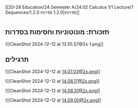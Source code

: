 [[20-29 Education/24 Semester A/24.02 Calculus 1/1 Lecture/1 Sequences/1.2.0 סדרות|1.2.0 סדרות]]
```table-of-contents
```
## תזכורת: מונוטוניות וחסימות בסדרות
![[CleanShot 2024-12-12 at 13.55.57@2x 1.png]]
## תרגילים
![[CleanShot 2024-12-12 at 14.07.03@2x.png]]

![[CleanShot 2024-12-12 at 14.08.17@2x.png]]

![[CleanShot 2024-12-12 at 14.08.31@2x.png]]

![[CleanShot 2024-12-12 at 14.09.00@2x.png]]